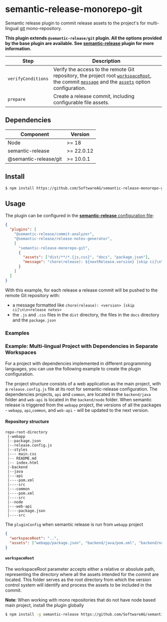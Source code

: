 # semantic-release-monorepo-git

Semantic release plugin to commit release assets to the project's for multi-lingual [git](https://git-scm.com/) mono-repository.

**This plugin extends `@semantic-release/git` plugin. All the options provided by the base plugin are available. See [**semantic-release**](https://github.com/semantic-release/semantic-release) plugin for more information.**

| Step               | Description                                                                                                                                                                                                                                                                                                |
| ------------------ | ---------------------------------------------------------------------------------------------------------------------------------------------------------------------------------------------------------------------------------------------------------------------------------------------------------- |
| `verifyConditions` | Verify the access to the remote Git repository, the project root [`workspaceRoot`](#workspaceRoot), the commit [`message`](https://github.com/semantic-release/git?tab=readme-ov-file#message) and the [`assets`](https://github.com/semantic-release/git?tab=readme-ov-file#assets) option configuration. |
| `prepare`          | Create a release commit, including configurable file assets.                                                                                                                                                                                                                                               |

## Dependencies

| Component             | Version    |
| --------------------- | ---------- |
| Node                  | >= 18      |
| semantic-release      | >= 22.0.12 |
| @semantic-release/git | >= 10.0.1  |

## Install

```bash
$ npm install https://github.com/SoftwareAG/semantic-release-monorepo-git/releases/download/v1.0.0/semantic-release-monorepo-git-1.0.0.tgz -D
```

## Usage

The plugin can be configured in the [**semantic-release** configuration file](https://github.com/semantic-release/semantic-release/blob/master/docs/usage/configuration.md#configuration):

```json
{
  "plugins": [
    "@semantic-release/commit-analyzer",
    "@semantic-release/release-notes-generator",
    [
      "semantic-release-monorepo-git",
      {
        "assets": ["dist/**/*.{js,css}", "docs", "package.json"],
        "message": "chore(release): ${nextRelease.version} [skip ci]\n\n${nextRelease.notes}"
      }
    ]
  ]
}
```

With this example, for each release a release commit will be pushed to the remote Git repository with:

- a message formatted like `chore(release): <version> [skip ci]\n\n<release notes>`
- the `.js` and `.css` files in the `dist` directory, the files in the `docs` directory and the `package.json`

### Examples

### Example: Multi-lingual Project with Dependencies in Separate Workspaces

For a project with dependencies implemented in different programming languages, you can use the following example to create the plugin configuration.

The project structure consists of a web application as the main project, with a `release.config.js` file at its root for semantic-release configuration. The dependencies projects, `api` and `common`, are located in the `backend/java` folder and `web-api` is located in the `backend/node` folder. When semantic release is triggered from the `webapp` project, the versions of all the packages - `webapp`, `api`,`common`, and `web-api` - will be updated to the next version.

#### Repository structure

```
repo-root-directory
 |-webapp
 |--package.json
 |--release.config.js
 |--styles
 |--- main.css
 |-- README.md
 |-- index.html
 |-backend
 |--java
 |---api
 |----pom.xml
 |----src
 |---common
 |----pom.xml
 |----src
 |--node
 |---web-api
 |----package.json
 |----src

```

The `pluginConfig` when semantic release is run from `webapp` project

```json
{
  "workspaceRoot": "..",
  "assets": ["webapp/package.json", "backend/java/pom.xml", "backend/node/web-api/package.json"]
}
```

#### `workspaceRoot`

The workspaceRoot parameter accepts either a relative or absolute path, representing the directory where all the assets intended for the commit are located. This folder serves as the root directory from which the version control system will identify and process the assets to be included in the commit.

**Note**: When working with mono repositories that do not have node based main project, install the plugin globally

```bash
$ npm install -g semantic-release https://github.com/SoftwareAG/semantic-release-monorepo-git/releases/download/v1.0.0/semantic-release-monorepo-git-1.0.0.tgz
```
